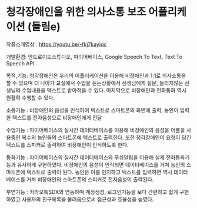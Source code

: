 # 청각장애인을 위한 의사소통 보조 어플리케이션 (들림e)


작품소개영상 : https://youtu.be/-fkj7kayiqc



개발환경: 안드로이드스튜디오, 파이어베이스, Google Speech To Text, Text To Speech API 



목적,기능: 청각장애인은 우리의 어플리케이션을 이용해 비장애인과 1:1로 의사소통을 할 수 있으며 더 나아가 교실에서 수업을 듣는상황에서 
      선생님에게 질문, 들리지않는 선생님의 수업내용을 텍스트로 받아적을 수 있다. 마지막으로 비장애인과 전화통화 역시 원활히 수행할 수 있다.
    
          
         
소통기능 : 비장애인의 음성을 인식하여 텍스트로 스마트폰의 화면에 출력, 농인이 입력한 텍스트를 전자음성으로 비장애인에게 전달 



수업기능 : 파이어베이스의 실시간 데이터베이스를 이용해 비장애인의 음성을 어플을 사용중인 복수의 농인들의 스마트폰에 텍스트로 출력한다.
          또한 청각장애인이 요청이 담긴 텍스트를 스피커로 출력하여 비장애인이 인식하도록 한다.



통화기능 : 파이어베이스의 실시간 데이터베이스와 푸쉬알림을 이용해 실제 전화통화기능과 유사하게 구현하였다. 
          비장애인의 음성이 인식되면 데이터베이스를 거쳐 농인의 스마트폰에 텍스트로 출력이 된다. 농인은 이를 인지하고 
          텍스트를 입력하면 역시 데이터베이스를 거쳐 비장애인의 스마트폰의 스피커로 전자음성이 출력된다. 
          
          

부연기능 : 카카오톡SDK와 연동하며 계정생성, 로그인기능을 보다 간편하고 쉽게 구현하였고 사용자의 친구목록을 불러옴으로써
          접근성과 효율성을 높였다.
         
          
          
         
